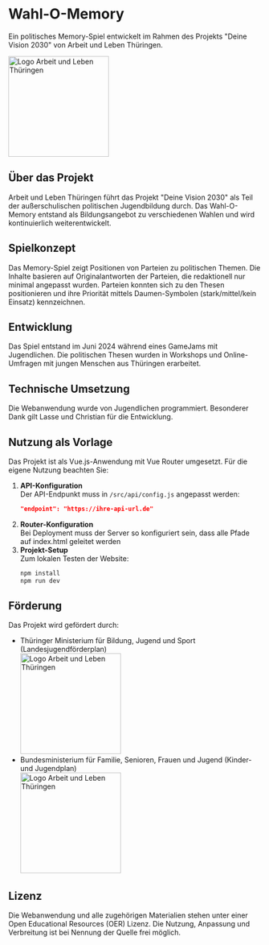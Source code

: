 # Wahl-O-Memory

Ein politisches Memory-Spiel entwickelt im Rahmen des Projekts "Deine Vision 2030" von Arbeit und Leben Thüringen.

<img src="https://github.com/Wahl-O-Memory/WahlOMemory_v2/blob/main/src/assets/Logos/AL_LOGO_TH_RGB.svg" alt="Logo Arbeit und Leben Thüringen" width="200" style="height: auto;"/>

## Über das Projekt

Arbeit und Leben Thüringen führt das Projekt "Deine Vision 2030" als Teil der außerschulischen politischen Jugendbildung durch. Das Wahl-O-Memory entstand als Bildungsangebot zu verschiedenen Wahlen und wird kontinuierlich weiterentwickelt.

## Spielkonzept

Das Memory-Spiel zeigt Positionen von Parteien zu politischen Themen. Die Inhalte basieren auf Originalantworten der Parteien, die redaktionell nur minimal angepasst wurden. Parteien konnten sich zu den Thesen positionieren und ihre Priorität mittels Daumen-Symbolen (stark/mittel/kein Einsatz) kennzeichnen.

## Entwicklung

Das Spiel entstand im Juni 2024 während eines GameJams mit Jugendlichen. Die politischen Thesen wurden in Workshops und Online-Umfragen mit jungen Menschen aus Thüringen erarbeitet.

## Technische Umsetzung

Die Webanwendung wurde von Jugendlichen programmiert. Besonderer Dank gilt Lasse und Christian für die Entwicklung.

## Nutzung als Vorlage

Das Projekt ist als Vue.js-Anwendung mit Vue Router umgesetzt. Für die eigene Nutzung beachten Sie:
1. **API-Konfiguration**<br>
Der API-Endpunkt muss in `/src/api/config.js` angepasst werden:
   ```json
   "endpoint": "https://ihre-api-url.de"
   ```
2.  **Router-Konfiguration**<br> 
Bei Deployment muss der Server so konfiguriert sein, dass alle Pfade auf index.html geleitet werden
3. **Projekt-Setup**<br>
Zum lokalen Testen der Website:
   ```bash
   npm install
   npm run dev
   ```

## Förderung
Das Projekt wird gefördert durch:
- Thüringer Ministerium für Bildung, Jugend und Sport (Landesjugendförderplan)<br><img src="https://github.com/Wahl-O-Memory/WahlOMemory_v2/blob/main/src/assets/Logos/TMBJS_F%C3%B6rderhinweis.png" alt="Logo Arbeit und Leben Thüringen" width="200" style="height: auto;"/>
- Bundesministerium für Familie, Senioren, Frauen und Jugend (Kinder- und Jugendplan)<br><img src="https://github.com/Wahl-O-Memory/WahlOMemory_v2/blob/main/src/assets/Logos/BMFSFJ%20gef%C3%B6rdert%20vom.jpg" alt="Logo Arbeit und Leben Thüringen" width="200" style="height: auto;"/>

## Lizenz

Die Webanwendung und alle zugehörigen Materialien stehen unter einer Open Educational Resources (OER) Lizenz. Die Nutzung, Anpassung und Verbreitung ist bei Nennung der Quelle frei möglich.
